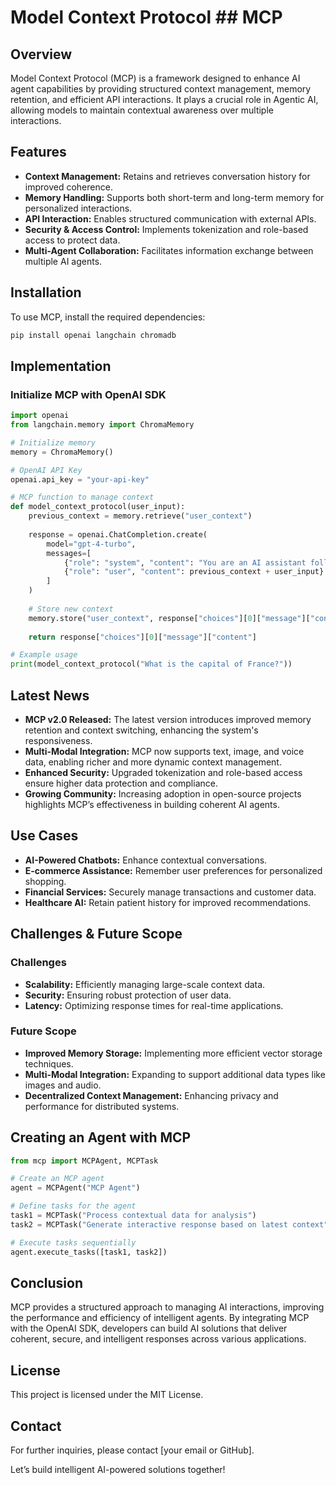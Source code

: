 # Model Context Protocol ## MCP

## Overview
Model Context Protocol (MCP) is a framework designed to enhance AI agent capabilities by providing structured context management, memory retention, and efficient API interactions. It plays a crucial role in Agentic AI, allowing models to maintain contextual awareness over multiple interactions.

## Features
- **Context Management:** Retains and retrieves conversation history for improved coherence.
- **Memory Handling:** Supports both short-term and long-term memory for personalized interactions.
- **API Interaction:** Enables structured communication with external APIs.
- **Security & Access Control:** Implements tokenization and role-based access to protect data.
- **Multi-Agent Collaboration:** Facilitates information exchange between multiple AI agents.

## Installation
To use MCP, install the required dependencies:
```bash
pip install openai langchain chromadb
```

## Implementation
### Initialize MCP with OpenAI SDK
```python
import openai
from langchain.memory import ChromaMemory

# Initialize memory
memory = ChromaMemory()

# OpenAI API Key
openai.api_key = "your-api-key"

# MCP function to manage context
def model_context_protocol(user_input):
    previous_context = memory.retrieve("user_context")
    
    response = openai.ChatCompletion.create(
        model="gpt-4-turbo",
        messages=[
            {"role": "system", "content": "You are an AI assistant following MCP guidelines."},
            {"role": "user", "content": previous_context + user_input}
        ]
    )
    
    # Store new context
    memory.store("user_context", response["choices"][0]["message"]["content"])
    
    return response["choices"][0]["message"]["content"]

# Example usage
print(model_context_protocol("What is the capital of France?"))
```

## Latest News
- **MCP v2.0 Released:** The latest version introduces improved memory retention and context switching, enhancing the system's responsiveness.
- **Multi-Modal Integration:** MCP now supports text, image, and voice data, enabling richer and more dynamic context management.
- **Enhanced Security:** Upgraded tokenization and role-based access ensure higher data protection and compliance.
- **Growing Community:** Increasing adoption in open-source projects highlights MCP’s effectiveness in building coherent AI agents.

## Use Cases
- **AI-Powered Chatbots:** Enhance contextual conversations.
- **E-commerce Assistance:** Remember user preferences for personalized shopping.
- **Financial Services:** Securely manage transactions and customer data.
- **Healthcare AI:** Retain patient history for improved recommendations.

## Challenges & Future Scope
### Challenges
- **Scalability:** Efficiently managing large-scale context data.
- **Security:** Ensuring robust protection of user data.
- **Latency:** Optimizing response times for real-time applications.

### Future Scope
- **Improved Memory Storage:** Implementing more efficient vector storage techniques.
- **Multi-Modal Integration:** Expanding to support additional data types like images and audio.
- **Decentralized Context Management:** Enhancing privacy and performance for distributed systems.

## Creating an Agent with MCP
```python
from mcp import MCPAgent, MCPTask

# Create an MCP agent
agent = MCPAgent("MCP Agent")

# Define tasks for the agent
task1 = MCPTask("Process contextual data for analysis")
task2 = MCPTask("Generate interactive response based on latest context")

# Execute tasks sequentially
agent.execute_tasks([task1, task2])
```

## Conclusion
MCP provides a structured approach to managing AI interactions, improving the performance and efficiency of intelligent agents. By integrating MCP with the OpenAI SDK, developers can build AI solutions that deliver coherent, secure, and intelligent responses across various applications.

## License
This project is licensed under the MIT License.

## Contact
For further inquiries, please contact [your email or GitHub].

Let’s build intelligent AI-powered solutions together!

